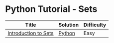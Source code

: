 # Python Tutorial - Sets

| Title | Solution | Difficulty |
| ----- | -------- | ---------- |
| [Introduction to Sets](https://www.hackerrank.com/challenges/py-introduction-to-sets) | [Python](./Introduction%20to%20Sets/main.py) | Easy |

